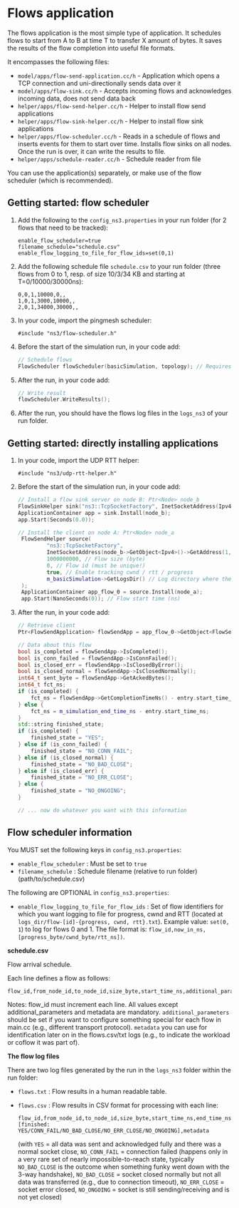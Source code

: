 # Flows application

The flows application is the most simple type of application. It schedules flows to start from A to B at time T to transfer X amount of bytes. It saves the results of the flow completion into useful file formats.

It encompasses the following files:

* `model/apps/flow-send-application.cc/h` - Application which opens a TCP connection and uni-directionally sends data over it
* `model/apps/flow-sink.cc/h` - Accepts incoming flows and acknowledges incoming data, does not send data back
* `helper/apps/flow-send-helper.cc/h` - Helper to install flow send applications
* `helper/apps/flow-sink-helper.cc/h` - Helper to install flow sink applications
* `helper/apps/flow-scheduler.cc/h` - Reads in a schedule of flows and inserts events for them to start over time. Installs flow sinks on all nodes. Once the run is over, it can write the results to file.
* `helper/apps/schedule-reader.cc/h` - Schedule reader from file

You can use the application(s) separately, or make use of the flow scheduler (which is recommended).


## Getting started: flow scheduler

1. Add the following to the `config_ns3.properties` in your run folder (for 2 flows that need to be tracked):

   ```
   enable_flow_scheduler=true
   filename_schedule="schedule.csv"
   enable_flow_logging_to_file_for_flow_ids=set(0,1)
   ```

2. Add the following schedule file `schedule.csv` to your run folder (three flows from 0 to 1, resp. of size 10/3/34 KB and starting at T=0/10000/30000ns):

   ```
   0,0,1,10000,0,,
   1,0,1,3000,10000,,
   2,0,1,34000,30000,,
   ```

3. In your code, import the pingmesh scheduler:

   ```
   #include "ns3/flow-scheduler.h"
   ```

3. Before the start of the simulation run, in your code add:

    ```c++
    // Schedule flows
    FlowScheduler flowScheduler(basicSimulation, topology); // Requires enable_flow_scheduler=true
    ```
   
4. After the run, in your code add:

    ```c++
    // Write result
    flowScheduler.WriteResults();
    ```

5. After the run, you should have the flows log files in the `logs_ns3` of your run folder.


## Getting started: directly installing applications

1. In your code, import the UDP RTT helper:

   ```
   #include "ns3/udp-rtt-helper.h"
   ```
   
2. Before the start of the simulation run, in your code add:

   ```c++
   // Install a flow sink server on node B: Ptr<Node> node_b
   FlowSinkHelper sink("ns3::TcpSocketFactory", InetSocketAddress(Ipv4Address::GetAny(), 1024));
   ApplicationContainer app = sink.Install(node_b);
   app.Start(Seconds(0.0));
   
   // Install the client on node A: Ptr<Node> node_a
    FlowSendHelper source(
            "ns3::TcpSocketFactory",
            InetSocketAddress(node_b->GetObject<Ipv4>()->GetAddress(1,0).GetLocal(), 1024),
            1000000000, // Flow size (byte)
            0, // Flow id (must be unique!)
            true, // Enable tracking cwnd / rtt / progress
            m_basicSimulation->GetLogsDir() // Log directory where the flow_0_{cwnd, rtt, progress}.txt are written
    );
    ApplicationContainer app_flow_0 = source.Install(node_a);
    app.Start(NanoSeconds(0)); // Flow start time (ns)
   ```

3. After the run, in your code add:

   ```c++
   // Retrieve client
   Ptr<FlowSendApplication> flowSendApp = app_flow_0->GetObject<FlowSendApplication>();

   // Data about this flow
   bool is_completed = flowSendApp->IsCompleted();
   bool is_conn_failed = flowSendApp->IsConnFailed();
   bool is_closed_err = flowSendApp->IsClosedByError();
   bool is_closed_normal = flowSendApp->IsClosedNormally();
   int64_t sent_byte = flowSendApp->GetAckedBytes();
   int64_t fct_ns;
   if (is_completed) {
       fct_ns = flowSendApp->GetCompletionTimeNs() - entry.start_time_ns;
   } else {
       fct_ns = m_simulation_end_time_ns - entry.start_time_ns;
   }
   std::string finished_state;
   if (is_completed) {
       finished_state = "YES";
   } else if (is_conn_failed) {
       finished_state = "NO_CONN_FAIL";
   } else if (is_closed_normal) {
       finished_state = "NO_BAD_CLOSE";
   } else if (is_closed_err) {
       finished_state = "NO_ERR_CLOSE";
   } else {
       finished_state = "NO_ONGOING";
   }
   
   // ... now do whatever you want with this information
   ```


## Flow scheduler information

You MUST set the following keys in `config_ns3.properties`:

* `enable_flow_scheduler` : Must be set to `true`
* `filename_schedule` : Schedule filename (relative to run folder) (path/to/schedule.csv)

The following are OPTIONAL in `config_ns3.properties`:

* `enable_flow_logging_to_file_for_flow_ids` : Set of flow identifiers for which you want logging to file for progress, cwnd and RTT (located at `logs_dir/flow-[id]-{progress, cwnd, rtt}.txt`). Example value: `set(0, 1`) to log for flows 0 and 1. The file format is: `flow_id,now_in_ns,[progress_byte/cwnd_byte/rtt_ns])`.

**schedule.csv**

Flow arrival schedule. 

Each line defines a flow as follows:

```
flow_id,from_node_id,to_node_id,size_byte,start_time_ns,additional_parameters,metadata
```

Notes: flow_id must increment each line. All values except additional_parameters and metadata are mandatory. `additional_parameters` should be set if you want to configure something special for each flow in main.cc (e.g., different transport protocol). `metadata` you can use for identification later on in the flows.csv/txt logs (e.g., to indicate the workload or coflow it was part of).

**The flow log files**

There are two log files generated by the run in the `logs_ns3` folder within the run folder:

* `flows.txt` : Flow results in a human readable table.
* `flows.csv` : Flow results in CSV format for processing with each line:

   ```
   flow_id,from_node_id,to_node_id,size_byte,start_time_ns,end_time_ns,duration_ns,amount_sent_byte,[finished: YES/CONN_FAIL/NO_BAD_CLOSE/NO_ERR_CLOSE/NO_ONGOING],metadata
   ```

   (with `YES` = all data was sent and acknowledged fully and there was a normal socket close, `NO_CONN_FAIL` = connection failed (happens only in a very rare set of nearly impossible-to-reach state, typically `NO_BAD_CLOSE` is the outcome when something funky went down with the 3-way handshake), `NO_BAD_CLOSE` = socket closed normally but not all data was transferred (e.g., due to connection timeout), `NO_ERR_CLOSE` = socket error closed, `NO_ONGOING` = socket is still sending/receiving and is not yet closed)
